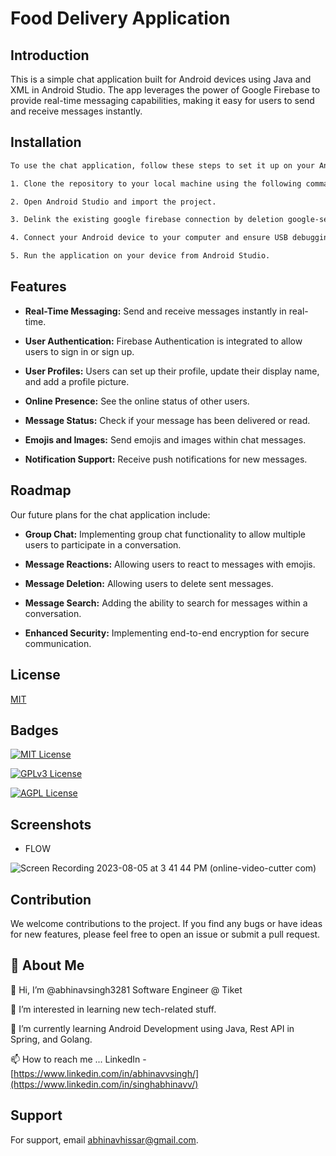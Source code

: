 # Food Delivery Application

## Introduction
This is a simple chat application built for Android devices using Java and XML in Android Studio. The app leverages the power of Google Firebase to provide real-time messaging capabilities, making it easy for users to send and receive messages instantly.

## Installation


```bash
To use the chat application, follow these steps to set it up on your Android device:

1. Clone the repository to your local machine using the following command: git clone https://github.com/abhinavsingh3281/FoodDeliveryApplication.git

2. Open Android Studio and import the project.

3. Delink the existing google firebase connection by deletion google-service.json file from the project and then you can setup your new firebase connection.

4. Connect your Android device to your computer and ensure USB debugging is enabled.

5. Run the application on your device from Android Studio.

```
    
## Features

- **Real-Time Messaging:** Send and receive messages instantly in real-time.

- **User Authentication:** Firebase Authentication is integrated to allow users to sign in or sign up.

- **User Profiles:** Users can set up their profile, update their display name, and add a profile picture.

- **Online Presence:** See the online status of other users.

- **Message Status:** Check if your message has been delivered or read.

- **Emojis and Images:** Send emojis and images within chat messages.

- **Notification Support:** Receive push notifications for new messages.


## Roadmap

Our future plans for the chat application include:

- **Group Chat:** Implementing group chat functionality to allow multiple users to participate in a conversation.

- **Message Reactions:** Allowing users to react to messages with emojis.

- **Message Deletion:** Allowing users to delete sent messages.

- **Message Search:** Adding the ability to search for messages within a conversation.

- **Enhanced Security:** Implementing end-to-end encryption for secure communication.


## License

[MIT](https://choosealicense.com/licenses/mit/)


## Badges

[![MIT License](https://img.shields.io/badge/License-MIT-green.svg)](https://choosealicense.com/licenses/mit/)

[![GPLv3 License](https://img.shields.io/badge/License-GPL%20v3-yellow.svg)](https://opensource.org/licenses/)

[![AGPL License](https://img.shields.io/badge/license-AGPL-blue.svg)](http://www.gnu.org/licenses/agpl-3.0)


## Screenshots

- FLOW

![Screen Recording 2023-08-05 at 3 41 44 PM (online-video-cutter com)](https://github.com/abhinavsingh3281/ChatApplication/assets/52294538/6e95ed11-bf2a-4179-bb30-a76f94584972)

## Contribution 

We welcome contributions to the project. If you find any bugs or have ideas for new features, please feel free to open an issue or submit a pull request.

## 🚀 About Me

👋 Hi, I’m @abhinavsingh3281 Software Engineer @ Tiket

👀 I’m interested in learning new tech-related stuff.

🌱 I’m currently learning Android Development using Java, Rest API in Spring, and Golang.

📫 How to reach me ... LinkedIn - [https://www.linkedin.com/in/abhinavvsingh/](https://www.linkedin.com/in/singhabhinavv/)


## Support

For support, email abhinavhissar@gmail.com.
